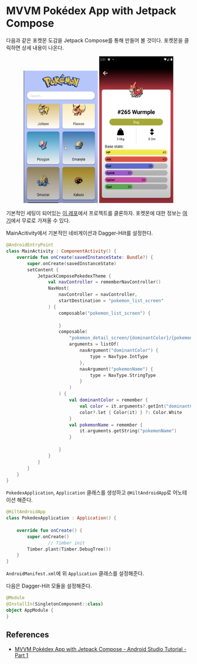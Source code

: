 # MVVM Pokédex App with Jetpack Compose

다음과 같은 포켓몬 도감을 Jetpack Compose를 통해 만들어 볼 것이다. 포켓몬을 클릭하면 상세 내용이 나온다.

<div align="center" class="row">
<img src="img/part-01/sample1.png" width="40%">
<img src="img/part-01/sample2.png" width="40%">
</div>

기본적인 세팅이 되어있는 [이 레포](https://github.com/philipplackner/JetpackComposePokedex)에서 프로젝트를 클론하자. 포켓몬에 대한 정보는 [여기](https://pokeapi.co/)에서 무료로 가져올 수 있다.

MainAcitivity에서 기본적인 네비게이션과 Dagger-Hilt를 설정한다.

```kotlin
@AndroidEntryPoint
class MainActivity : ComponentActivity() {
    override fun onCreate(savedInstanceState: Bundle?) {
        super.onCreate(savedInstanceState)
        setContent {
            JetpackComposePokedexTheme {
                val navController = rememberNavController()
                NavHost(
                    navController = navController,
                    startDestination = "pokemon_list_screen"
                ) {
                    composable("pokemon_list_screen") {

                    }
                    composable(
                        "pokemon_detail_screen/{dominantColor}/{pokemonName}",
                        arguments = listOf(
                            navArgument("dominantColor") {
                                type = NavType.IntType
                            },
                            navArgument("pokemonName") {
                                type = NavType.StringType
                            }
                        )
                    ) {
                        val dominantColor = remember {
                            val color = it.arguments?.getInt("dominantColor")
                            color?.let { Color(it) } ?: Color.White
                        }
                        val pokemonName = remember {
                            it.arguments.getString("pokemonName")
                        }
                        
                    }
                }
            }
        }
    }
}
```

`PokedexApplication`, `Application` 클래스를 생성하고 `@HiltAndroidApp`로 어노테이션 해준다.

```kotlin
@HiltAndroidApp
class PokedexApplication : Application() {

    override fun onCreate() {
        super.onCreate()
				// Timber init
        Timber.plant(Timber.DebugTree())
    }
}
```

`AndroidManifest.xml`에 위 `Application` 클래스를 설정해준다.

다음은 Dagger-Hilt 모듈을 설정해준다.

```kotlin
@Module
@InstallIn(SingletonComponent::class)
object AppModule {
}
```

## References

* [MVVM Pokédex App with Jetpack Compose - Android Studio Tutorial - Part 1](https://www.youtube.com/watch?v=v0of23TxIKc&list=PLQkwcJG4YTCTimTCpEL5FZgaWdIZQuB7m&index=1)